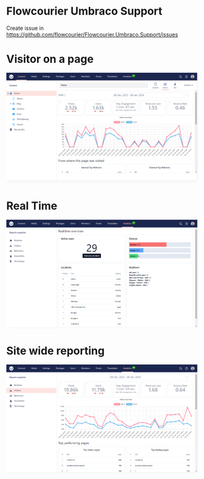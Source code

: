 # Flowcourier Umbraco Support

Create issue in https://github.com/flowcourier/Flowcourier.Umbraco.Support/issues

# Visitor on a page
![Visitors - page specific reporting](images/visitors-page-specific-reporting.png)

# Real Time
![Real Time](images/analytics-realtime.png)

# Site wide reporting
![Visitors -  Site wide reporting](images/analytics-site-wide-reports.png)

